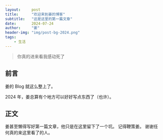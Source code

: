 ```yaml
---
layout:     post
title:      "欢迎来到姜的博客"
subtitle:   "这是这里的第一篇文章"
date:       2024-07-24
author:     "姜"
header-img: "img/post-bg-2024.png"
tags:
    - 生活
---
```


> 你真的进来看我感动死了


## 前言

姜的 Blog 就这么整上了。

2024 年，姜总算有个地方可以好好写点东西了（也许）。

## 正文

姜甚至懒得写好第一篇文章，他只是在这里留下了一个坑。
记得鞭策姜。
谢谢任何真的来这里看了的人。